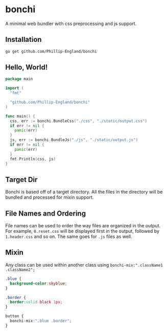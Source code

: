 # bonchi
A minimal web bundler with css preprocessing and js support.

## Installation
```bash
go get github.com/Phillip-England/bonchi
```

## Hello, World!
```go
package main

import (
  "fmt"

  "github.com/Phillip-England/bonchi"
)

func main() {
  css, err := bonchi.BundleCss("./css", "./static/output.css")
  if err != nil {
    panic(err)
  }
  js, err := bonchi.BundleJs("./js", "./static/output.js")
  if err != nil {
    panic(err)
  }
  fmt.Println(css, js)
}
```

## Target Dir
Bonchi is based off of a target directory. All the files in the directory will be bundled and processed for mixin support.

## File Names and Ordering
File names can be used to order the way files are organized in the output. For example, `0.reset.css` will be displayed first in the output, followed by `1.header.css` and so on. The same goes for `.js` files as well.

## Mixin
Any class can be used within another class using `bonchi-mix:".className1 .className2";`

```css
.blue {
  background-color:skyblue;
}

.border {
  border:solid black 1px;
}

button {
  bonchi-mix:".blue .border";
}
```
